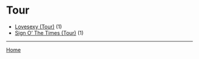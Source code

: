 # Tour

  * [Lovesexy (Tour)](./tour/lovesexy/) (1)
  * [Sign O’ The Times (Tour)](./tour/sign-o-the-times/) (1)

----

[Home](../)
